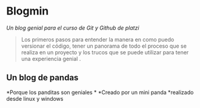 # Blogmin
*Un blog genial para el curso de Git y Github de platzi*
>Los primeros pasos para entender la manera en como puedo versionar el código, tener un panorama de todo el proceso que se realiza en un proyecto y los trucos que se puede utilizar para tener una experiencia genial .

## Un blog de pandas
*Porque los panditas son geniales *
*Creado por un mini panda 
*realizado desde linux y windows